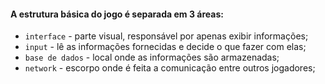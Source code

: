 

#### A estrutura básica do jogo é separada em 3 áreas:

* `interface` - parte visual, responsável por apenas exibir informações;
* `input` - lê as informações fornecidas e decide o que fazer com elas;
* `base de dados` - local onde as informações são armazenadas;
* `network` - escorpo onde é feita a comunicação entre outros jogadores;


 
